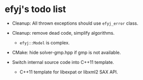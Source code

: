 efyj's todo list
================

- Cleanup: All thrown exceptions should use `efyj_error` class.

- Cleanup:  remove dead code, simplify algorithms.
  - `efyj::Model` is complex.

- CMake: hide solver-gmp.hpp if gmp is not available.

- Switch internal source code into C++11 template.
  - C++11 template for libexpat or libxml2 SAX API.
